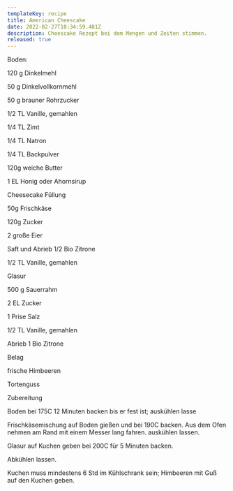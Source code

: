```yaml
---
templateKey: recipe
title: American Cheescake
date: 2022-02-27T18:34:59.481Z
description: Cheescake Rezept bei dem Mengen und Zeiten stimmen.
released: true
---
```

Boden:

120 g Dinkelmehl

50 g Dinkelvollkornmehl

50 g brauner Rohrzucker

1/2 TL Vanille, gemahlen

1/4 TL Zimt

1/4 TL Natron

1/4 TL Backpulver

120g weiche Butter

1 EL Honig oder Ahornsirup



Cheesecake Füllung

50g Frischkäse

120g Zucker

2 große Eier

Saft und Abrieb 1/2 Bio Zitrone

1/2 TL Vanille, gemahlen



Glasur

500 g Sauerrahm

2 EL Zucker

1 Prise Salz

1/2 TL Vanille, gemahlen

Abrieb 1 Bio Zitrone



Belag

frische Himbeeren

Tortenguss



Zubereitung



Boden bei 175C 12 Minuten backen bis er fest ist; auskühlen lasse



Frischkäsemischung auf Boden gießen und bei 190C backen. Aus dem Ofen nehmen am Rand mit einem Messer lang fahren. auskühlen lassen.



Glasur auf Kuchen geben bei 200C für 5 Minuten backen.



Abkühlen lassen.



Kuchen muss mindestens 6 Std im Kühlschrank sein; Himbeeren mit Guß auf den Kuchen geben.

<!--EndFragment-->